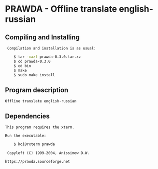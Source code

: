 # PRAWDA - Offline translate english-russian

## Compiling and Installing

     Compilation and installation is as usual:

```bash
    $ tar -xazf prawda-0.3.0.tar.xz
    $ cd prawda-0.3.0
    $ cd bin
    $ make
    $ sudo make install
```

## Program description
     
    Offline translate english-russian
    
## Dependencies

    This program requires the xterm.

    Run the executable:

```bash
    $ koi8rxterm prawda
```

     Copyleft (C) 1999-2004, Anissimow D.W.
     
    https://prawda.sourceforge.net
